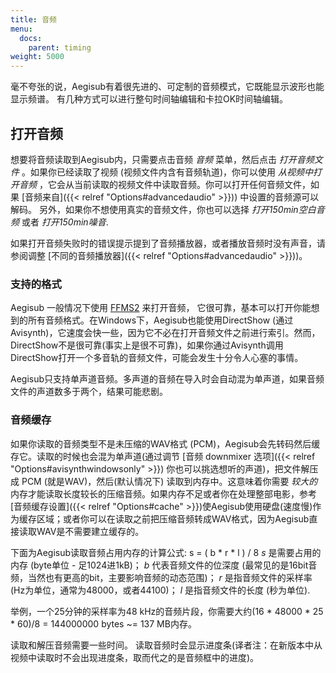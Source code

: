 ```yaml
---
title: 音频
menu:
  docs:
    parent: timing
weight: 5000
---
```


毫不夸张的说，Aegisub有着很先进的、可定制的音频模式，它既能显示波形也能显示频谱。
有几种方式可以进行整句时间轴编辑和卡拉OK时间轴编辑。

## 打开音频

想要将音频读取到Aegisub内，只需要点击音频 *音频* 菜单，然后点击
*打开音频文件* 。如果你已经读取了视频
(视频文件内含有音频轨道)，你可以使用 *从视频中打开音频*
，它会从当前读取的视频文件中读取音频。你可以打开任何音频文件，如果
[音频来自]({{< relref "Options#advancedaudio" >}})) 中设置的音频源可以解码。
另外，如果你不想使用真实的音频文件，你也可以选择 *打开150min空白音频*
或者 *打开150min噪音*.

如果打开音频失败时的错误提示提到了音频播放器，或者播放音频时没有声音，请参阅调整
[不同的音频播放器]({{< relref "Options#advancedaudio" >}}))。

### 支持的格式

Aegisub 一般情况下使用 [FFMS2](https://github.com/FFMS/ffms2)
来打开音频，
它很可靠，基本可以打开你能想到的所有音频格式。在Windows下，Aegisub也能使用DirectShow
(通过Avisynth)，它速度会快一些，因为它不必在打开音频文件之前进行索引。然而，DirectShow不是很可靠(事实上是很不可靠)，如果你通过Avisynth调用DirectShow打开一个多音轨的音频文件，可能会发生十分令人心塞的事情。

Aegisub只支持单声道音频。多声道的音频在导入时会自动混为单声道，如果音频文件的声道数多于两个，结果可能悲剧。

### 音频缓存

如果你读取的音频类型不是未压缩的WAV格式
(PCM)，Aegisub会先转码然后缓存它。读取的时候也会混为单声道(通过调节
[音频 downmixer 选项]({{< relref "Options#avisynthwindowsonly" >}})
你也可以挑选想听的声道)，把文件解压成 PCM (就是WAV)，然后(默认情况下)
读取到内存中。这意味着你需要 *较大的*
内存才能读取长度较长的压缩音频。如果内存不足或者你在处理整部电影，参考
[音频缓存设置]({{< relref "Options#cache" >}})使Aegisub使用硬盘(速度慢)作为缓存区域；或者你可以在读取之前把压缩音频转成WAV格式，因为Aegisub直接读取WAV是不需要建立缓存的。

下面为Aegisub读取音频占用内存的计算公式: s = ( b \* r \* l ) / 8 *s*
是需要占用的内存 (byte单位 - 足1024进1kB)； *b* 代表音频文件的位深度
(最常见的是16bit音频，当然也有更高的bit，主要影响音频的动态范围)； *r*
是指音频文件的采样率 (Hz为单位，通常为48000，或者44100)； *l*
是指音频文件的长度 (秒为单位).

举例，一个25分钟的采样率为48 kHz的音频片段，你需要大约(16 \* 48000 \* 25
\* 60)/8 = 144000000 bytes \~= 137 MB内存。

读取和解压音频需要一些时间。
读取音频时会显示进度条(译者注：在新版本中从视频中读取时不会出现进度条，取而代之的是音频框中的进度)。


